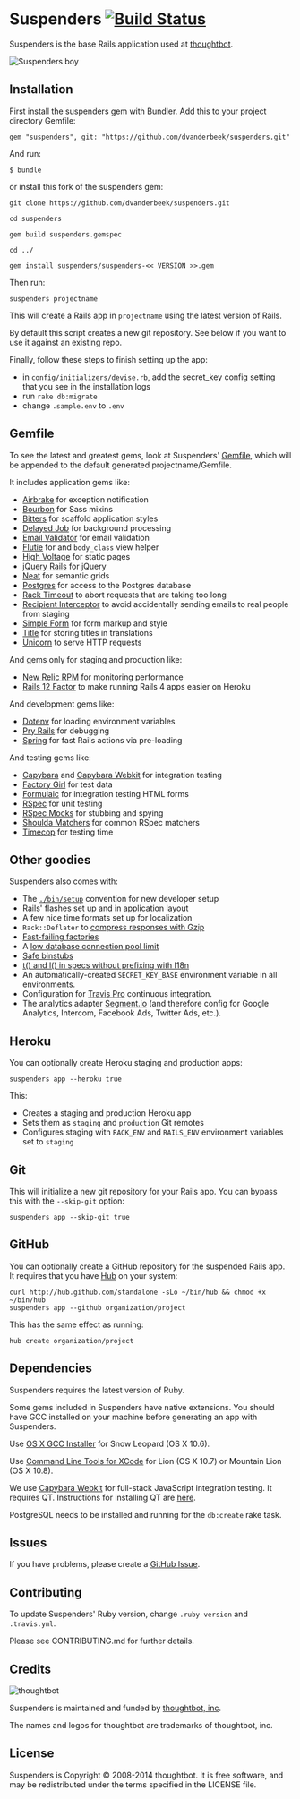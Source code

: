 # Suspenders [![Build Status](https://secure.travis-ci.org/thoughtbot/suspenders.png?branch=master)](http://travis-ci.org/thoughtbot/suspenders)

Suspenders is the base Rails application used at [thoughtbot](http://thoughtbot.com/community).

  ![Suspenders boy](http://media.tumblr.com/1TEAMALpseh5xzf0Jt6bcwSMo1_400.png)

Installation
------------

First install the suspenders gem with Bundler. Add this to your project directory Gemfile:

    gem "suspenders", git: "https://github.com/dvanderbeek/suspenders.git"

And run:

    $ bundle

or install this fork of the suspenders gem:

    git clone https://github.com/dvanderbeek/suspenders.git

    cd suspenders

    gem build suspenders.gemspec

    cd ../

    gem install suspenders/suspenders-<< VERSION >>.gem

Then run:

    suspenders projectname

This will create a Rails app in `projectname` using the latest version of Rails.

By default this script creates a new git repository. See below if you
want to use it against an existing repo.

Finally, follow these steps to finish setting up the app:

* in `config/initializers/devise.rb`, add the secret_key config setting that you see in the installation logs
* run `rake db:migrate`
* change `.sample.env` to `.env`

Gemfile
-------

To see the latest and greatest gems, look at Suspenders'
[Gemfile](templates/Gemfile.erb), which will be appended to the default
generated projectname/Gemfile.

It includes application gems like:

* [Airbrake](https://github.com/airbrake/airbrake) for exception notification
* [Bourbon](https://github.com/thoughtbot/bourbon) for Sass mixins
* [Bitters](https://github.com/thoughtbot/bitters) for scaffold application styles
* [Delayed Job](https://github.com/collectiveidea/delayed_job) for background
  processing
* [Email Validator](https://github.com/balexand/email_validator) for email
  validation
* [Flutie](https://github.com/thoughtbot/flutie) for and `body_class` view
  helper
* [High Voltage](https://github.com/thoughtbot/high_voltage) for static pages
* [jQuery Rails](https://github.com/rails/jquery-rails) for jQuery
* [Neat](https://github.com/thoughtbot/neat) for semantic grids
* [Postgres](https://github.com/ged/ruby-pg) for access to the Postgres database
* [Rack Timeout](https://github.com/kch/rack-timeout) to abort requests that are
  taking too long
* [Recipient Interceptor](https://github.com/croaky/recipient_interceptor) to
  avoid accidentally sending emails to real people from staging
* [Simple Form](https://github.com/plataformatec/simple_form) for form markup
  and style
* [Title](https://github.com/calebthompson/title) for storing titles in
  translations
* [Unicorn](https://github.com/defunkt/unicorn) to serve HTTP requests

And gems only for staging and production like:

* [New Relic RPM](https://github.com/newrelic/rpm) for monitoring performance
* [Rails 12 Factor](https://github.com/heroku/rails_12factor) to make running
  Rails 4 apps easier on Heroku

And development gems like:

* [Dotenv](https://github.com/bkeepers/dotenv) for loading environment variables
* [Pry Rails](https://github.com/rweng/pry-rails) for debugging
* [Spring](https://github.com/rails/spring) for fast Rails actions via
  pre-loading

And testing gems like:

* [Capybara](https://github.com/jnicklas/capybara) and
  [Capybara Webkit](https://github.com/thoughtbot/capybara-webkit) for
  integration testing
* [Factory Girl](https://github.com/thoughtbot/factory_girl) for test data
* [Formulaic](https://github.com/thoughtbot/formulaic) for integration testing
  HTML forms
* [RSpec](https://github.com/rspec/rspec) for unit testing
* [RSpec Mocks](https://github.com/rspec/rspec-mocks) for stubbing and spying
* [Shoulda Matchers](https://github.com/thoughtbot/shoulda-matchers) for common
  RSpec matchers
* [Timecop](https://github.com/jtrupiano/timecop-console) for testing time

Other goodies
-------------

Suspenders also comes with:

* The [`./bin/setup`][bin] convention for new developer setup
* Rails' flashes set up and in application layout
* A few nice time formats set up for localization
* `Rack::Deflater` to [compress responses with Gzip][compress]
* [Fast-failing factories][fast]
* A [low database connection pool limit][pool]
* [Safe binstubs][binstub]
* [t() and l() in specs without prefixing with I18n][i18n]
* An automatically-created `SECRET_KEY_BASE` environment variable in all
  environments.
* Configuration for [Travis Pro][travis] continuous integration.
* The analytics adapter [Segment.io][segment] (and therefore config for Google
  Analytics, Intercom, Facebook Ads, Twitter Ads, etc.).

[bin]: http://robots.thoughtbot.com/bin-setup
[compress]: http://robots.thoughtbot.com/content-compression-with-rack-deflater/
[fast]: http://robots.thoughtbot.com/testing-your-factories-first
[pool]: https://devcenter.heroku.com/articles/concurrency-and-database-connections
[binstub]: https://github.com/thoughtbot/suspenders/pull/282
[i18n]: https://github.com/thoughtbot/suspenders/pull/304
[travis]: http://docs.travis-ci.com/user/travis-pro/
[segment]: https://segment.io

Heroku
------

You can optionally create Heroku staging and production apps:

    suspenders app --heroku true

This:

* Creates a staging and production Heroku app
* Sets them as `staging` and `production` Git remotes
* Configures staging with `RACK_ENV` and `RAILS_ENV` environment variables set
  to `staging`

Git
---

This will initialize a new git repository for your Rails app. You can
bypass this with the `--skip-git` option:

    suspenders app --skip-git true

GitHub
------

You can optionally create a GitHub repository for the suspended Rails app. It
requires that you have [Hub](https://github.com/github/hub) on your system:

    curl http://hub.github.com/standalone -sLo ~/bin/hub && chmod +x ~/bin/hub
    suspenders app --github organization/project

This has the same effect as running:

    hub create organization/project

Dependencies
------------

Suspenders requires the latest version of Ruby.

Some gems included in Suspenders have native extensions. You should have GCC
installed on your machine before generating an app with Suspenders.

Use [OS X GCC Installer](https://github.com/kennethreitz/osx-gcc-installer/) for
Snow Leopard (OS X 10.6).

Use [Command Line Tools for XCode](https://developer.apple.com/downloads/index.action)
for Lion (OS X 10.7) or Mountain Lion (OS X 10.8).

We use [Capybara Webkit](https://github.com/thoughtbot/capybara-webkit) for
full-stack JavaScript integration testing. It requires QT. Instructions for
installing QT are
[here](https://github.com/thoughtbot/capybara-webkit/wiki/Installing-Qt-and-compiling-capybara-webkit).

PostgreSQL needs to be installed and running for the `db:create` rake task.

Issues
------

If you have problems, please create a
[GitHub Issue](https://github.com/thoughtbot/suspenders/issues).

Contributing
------------

To update Suspenders' Ruby version, change `.ruby-version` and `.travis.yml`.

Please see CONTRIBUTING.md for further details.

Credits
-------

![thoughtbot](http://thoughtbot.com/images/tm/logo.png)

Suspenders is maintained and funded by
[thoughtbot, inc](http://thoughtbot.com/community).

The names and logos for thoughtbot are trademarks of thoughtbot, inc.

License
-------

Suspenders is Copyright © 2008-2014 thoughtbot. It is free software, and may be
redistributed under the terms specified in the LICENSE file.
